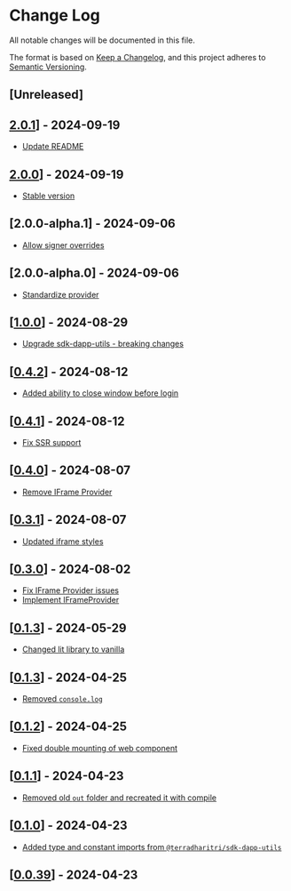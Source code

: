 # Change Log

All notable changes will be documented in this file.

The format is based on [Keep a Changelog](https://keepachangelog.com/en/1.0.0/),
and this project adheres to [Semantic Versioning](https://semver.org/spec/v2.0.0.html).

## [Unreleased]

## [2.0.1](https://github.com/TerraDharitri/drt-sdk-js-web-wallet-cross-window-provider/pull/68)] - 2024-09-19
- [Update README](https://github.com/TerraDharitri/drt-sdk-js-web-wallet-cross-window-provider/pull/55)

## [2.0.0](https://github.com/TerraDharitri/drt-sdk-js-web-wallet-cross-window-provider/pull/67)] - 2024-09-19
- [Stable version](https://github.com/TerraDharitri/drt-sdk-js-web-wallet-cross-window-provider/pull/66)

## [2.0.0-alpha.1] - 2024-09-06
- [Allow signer overrides](https://github.com/TerraDharitri/drt-sdk-js-web-wallet-cross-window-provider/commit/7fe6c7167588e7d58e291f6d978701bb1ad8d59a)

## [2.0.0-alpha.0] - 2024-09-06
- [Standardize provider](https://github.com/TerraDharitri/drt-sdk-js-web-wallet-cross-window-provider/pull/65)

## [[1.0.0](https://github.com/TerraDharitri/drt-sdk-js-web-wallet-cross-window-provider/pull/61)] - 2024-08-29
- [Upgrade sdk-dapp-utils - breaking changes](https://github.com/TerraDharitri/drt-sdk-js-web-wallet-cross-window-provider/pull/60)

## [[0.4.2](https://github.com/TerraDharitri/drt-sdk-js-web-wallet-cross-window-provider/pull/59)] - 2024-08-12
- [Added ability to close window before login](https://github.com/TerraDharitri/drt-sdk-js-web-wallet-cross-window-provider/pull/58)

## [[0.4.1](https://github.com/TerraDharitri/drt-sdk-js-web-wallet-cross-window-provider/pull/57)] - 2024-08-12
- [Fix SSR support](https://github.com/TerraDharitri/drt-sdk-js-web-wallet-cross-window-provider/pull/56)

## [[0.4.0](https://github.com/TerraDharitri/drt-sdk-js-web-wallet-cross-window-provider/pull/54)] - 2024-08-07
- [Remove IFrame Provider](https://github.com/TerraDharitri/drt-sdk-js-web-wallet-cross-window-provider/pull/53)

## [[0.3.1](https://github.com/TerraDharitri/drt-sdk-js-web-wallet-cross-window-provider/pull/52)] - 2024-08-07

- [Updated iframe styles](https://github.com/TerraDharitri/drt-sdk-js-web-wallet-cross-window-provider/pull/50)

## [[0.3.0](https://github.com/TerraDharitri/drt-sdk-js-web-wallet-cross-window-provider/pull/48)] - 2024-08-02

- [Fix IFrame Provider issues](https://github.com/TerraDharitri/drt-sdk-js-web-wallet-cross-window-provider/pull/47)
- [Implement IFrameProvider](https://github.com/TerraDharitri/drt-sdk-js-web-wallet-cross-window-provider/pull/46)

## [[0.1.3](https://github.com/TerraDharitri/drt-sdk-js-web-wallet-cross-window-provider/pull/45)] - 2024-05-29

- [Changed lit library to vanilla](https://github.com/TerraDharitri/drt-sdk-js-web-wallet-cross-window-provider/pull/44)

## [[0.1.3](https://github.com/TerraDharitri/drt-sdk-js-web-wallet-cross-window-provider/pull/42)] - 2024-04-25

- [Removed `console.log`](https://github.com/TerraDharitri/drt-sdk-js-web-wallet-cross-window-provider/pull/41)

## [[0.1.2](https://github.com/TerraDharitri/drt-sdk-js-web-wallet-cross-window-provider/pull/40)] - 2024-04-25

- [Fixed double mounting of web component](https://github.com/TerraDharitri/drt-sdk-js-web-wallet-cross-window-provider/pull/39)

## [[0.1.1](https://github.com/TerraDharitri/drt-sdk-js-web-wallet-cross-window-provider/pull/38)] - 2024-04-23

- [Removed old `out` folder and recreated it with compile](https://github.com/TerraDharitri/drt-sdk-js-web-wallet-cross-window-provider/pull/38)

## [[0.1.0](https://github.com/TerraDharitri/drt-sdk-js-web-wallet-cross-window-provider/pull/37)] - 2024-04-23

- [Added type and constant imports from `@terradharitri/sdk-dapp-utils`](https://github.com/TerraDharitri/drt-sdk-js-web-wallet-cross-window-provider/pull/34)

## [[0.0.39](https://github.com/TerraDharitri/drt-sdk-js-web-wallet-cross-window-provider/pull/33)] - 2024-04-23
